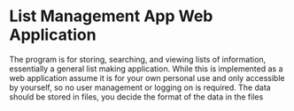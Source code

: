# List Management App Web Application

The program is for storing, searching, and viewing lists of information, essentially a general list 
making application. While this is implemented as a web application assume it is for your own 
personal use and only accessible by yourself, so no user management or logging on is required. 
The data should be stored in files, you decide the format of the data in the files
